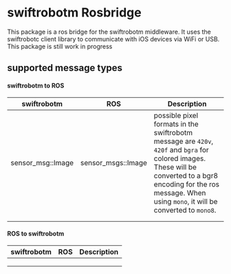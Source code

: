 # swiftrobotm Rosbridge

This package is a ros bridge for the swiftrobotm middleware. It uses the swiftrobotc client library to communicate with iOS devices via WiFi or USB. This package is still work in progress

## supported message types

#### swiftrobotm to ROS

| swiftrobotm       | ROS                | Description                                                  |
| ----------------- | ------------------ | ------------------------------------------------------------ |
| sensor_msg::Image | sensor_msgs::Image | possible pixel formats in the swiftrobotm message are `420v`, `420f` and  `bgra` for colored images. These will be converted to a bgr8 encoding for the ros message. When using `mono`, it will be converted to `mono8`. |
|                   |                    |                                                              |
|                   |                    |                                                              |

#### ROS to swiftrobotm

| swiftrobotm | ROS  | Description |
| ----------- | ---- | ----------- |
|             |      |             |
|             |      |             |
|             |      |             |

